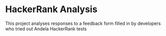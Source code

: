 # HackerRank Analysis
This project analyses responses to a feedback form filled in by developers who tried out Andela HackerRank tests
